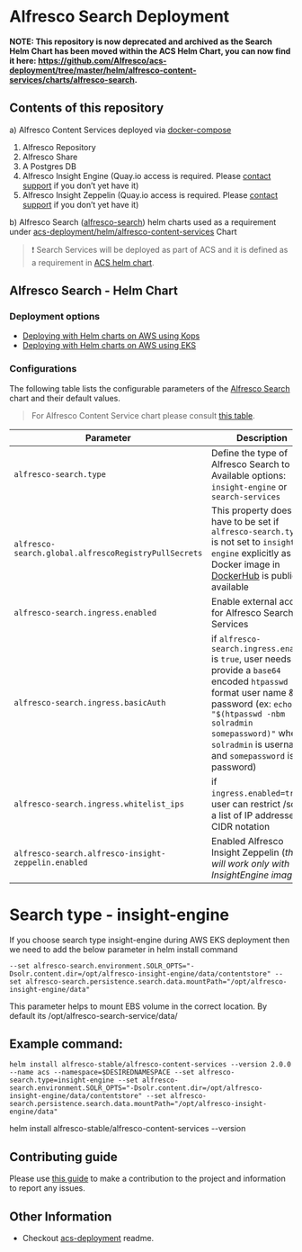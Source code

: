 # Alfresco Search Deployment

**NOTE: This repository is now deprecated and archived as the Search Helm Chart has been moved within the ACS Helm Chart, you can now find it here: https://github.com/Alfresco/acs-deployment/tree/master/helm/alfresco-content-services/charts/alfresco-search.**

## Contents of this repository
a) Alfresco Content Services deployed via [docker-compose](docker-compose/docker-compose.yml)
1. Alfresco Repository
2. Alfresco Share
3. A Postgres DB  
4. Alfresco Insight Engine (Quay.io access is required. Please [contact support](http://support.alfresco.com/) if you don’t yet have it)
5. Alfresco Insight Zeppelin (Quay.io access is required. Please [contact support](http://support.alfresco.com/) if you don’t yet have it)

b) Alfresco Search ([alfresco-search](./helm/alfresco-search)) helm charts used as a requirement under [acs-deployment/helm/alfresco-content-services](https://github.com/Alfresco/acs-deployment/tree/master/helm/alfresco-content-services) Chart

>:exclamation: Search Services will be deployed as part of ACS and it is defined as a requirement in [ACS helm chart](https://github.com/Alfresco/acs-deployment/tree/master/helm/alfresco-content-services).

## Alfresco Search - Helm Chart

### Deployment options
* [Deploying with Helm charts on AWS using Kops](https://github.com/Alfresco/acs-deployment/tree/master/docs/helm-deployment-aws_kops.md)
* [Deploying with Helm charts on AWS using EKS](https://github.com/Alfresco/acs-deployment/tree/master/docs/helm-deployment-aws_eks.md)

### Configurations

The following table lists the configurable parameters of the [Alfresco Search](./helm/alfresco-search) chart and their default values. 

>For Alfresco Content Service chart please consult [this table](https://github.com/Alfresco/acs-deployment/blob/master/helm/alfresco-content-services/README.md#configuration).

Parameter | Description | Default
--- | --- | ---
`alfresco-search.type` | Define the type of Alfresco Search to use. Available options: `insight-engine` or `search-services` | `search-services`
`alfresco-search.global.alfrescoRegistryPullSecrets` | This property does not have to be set if `alfresco-search.type` is not set to `insight-engine` explicitly as the Docker image in [DockerHub](https://hub.docker.com/r/alfresco/alfresco-search-services/tags/) is publicly available| NONE
`alfresco-search.ingress.enabled` | Enable external access for Alfresco Search Services | `true`
`alfresco-search.ingress.basicAuth` | if `alfresco-search.ingress.enabled` is `true`, user needs to provide a `base64` encoded `htpasswd` format user name & password (ex: `echo -n "$(htpasswd -nbm solradmin somepassword)"` where `solradmin` is username and `somepassword` is the password) | NONE
`alfresco-search.ingress.whitelist_ips` | if `ingress.enabled=true`, user can restrict /solr to a list of IP addresses of CIDR notation | `0.0.0.0/0`
`alfresco-search.alfresco-insight-zeppelin.enabled` | Enabled Alfresco Insight Zeppelin (_this will work only with InsightEngine image_) | `false`

# Search type - insight-engine

If you choose search type insight-engine during AWS EKS deployment then we need to add the below parameter in helm install command

`--set alfresco-search.environment.SOLR_OPTS="-Dsolr.content.dir=/opt/alfresco-insight-engine/data/contentstore" --set alfresco-search.persistence.search.data.mountPath="/opt/alfresco-insight-engine/data"`

This parameter helps to mount EBS volume in the correct location. By default its /opt/alfresco-search-service/data/

## Example command: 
`helm install alfresco-stable/alfresco-content-services --version 2.0.0 --name acs --namespace=$DESIREDNAMESPACE --set alfresco-search.type=insight-engine --set alfresco-search.environment.SOLR_OPTS="-Dsolr.content.dir=/opt/alfresco-insight-engine/data/contentstore" --set alfresco-search.persistence.search.data.mountPath="/opt/alfresco-insight-engine/data"`

helm install alfresco-stable/alfresco-content-services --version
## Contributing guide
Please use [this guide](CONTRIBUTING.md) to make a contribution to the project and information to report any issues.

## Other Information
* Checkout [acs-deployment](https://github.com/Alfresco/acs-deployment/blob/master/README.md#other-information) readme.
